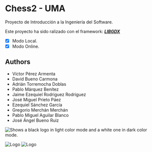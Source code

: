 
# Chess2 - UMA

Proyecto de Introducción a la Ingeniería del Software.

Este proyecto ha sido ralizado con el framework:     [***LIBGDX***](https://libgdx.com/)

- [x]  Modo Local.
- [x]  Modo Online. 

## Authors
-   Víctor Pérez Armenta  			
-   David Bueno Carmona 			
-   Adrián Torremocha Doblas  			
-   Pablo Márquez Benítez  			
-   Jaime Ezequiel Rodriguez Rodriguez 	
-   José Miguel Prieto Páez 			
-   Ezequiel Sánchez García 			
-   Gregorio Merchán Merchán 			
-   Pablo Miguel Aguilar Blanco 	 		
-   José Ángel Bueno Ruiz

<picture>
  <source media="(prefers-color-scheme: dark)" srcset="https://i.imgur.com/ZqeEfQR.png">
  <source media="(prefers-color-scheme: light)" srcset="https://i.imgur.com/fiNfJgw.png">
  <img alt="Shows a black logo in light color mode and a white one in dark color mode." src="https://user-images.githubusercontent.com/25423296/163456779-a8556205-d0a5-45e2-ac17-42d089e3c3f8.png">
</picture>

![Logo](#gh-dark-mode-only)
![Logo](https://img.freepik.com/fotos-premium/fondo-negro-abstracto-textura-primer-plano-color-negro_41969-11523.jpg#gh-light-mode-only)

